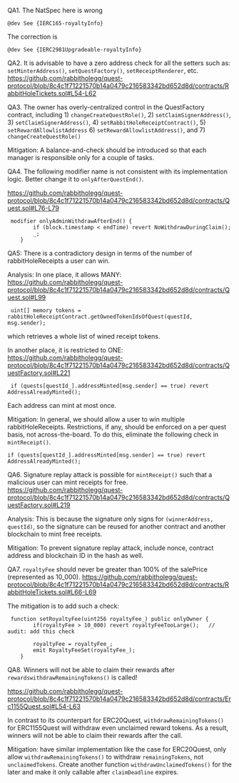 QA1. The NatSpec here is wrong
```
@dev See {IERC165-royaltyInfo}
```
The correction is
```
@dev See {IERC2981Upgradeable-royaltyInfo}

```

QA2. It is advisable to have a zero address check for all the setters such as: ``setMinterAddress()``, ``setQuestFactory()``, ``setReceiptRenderer``, etc. 
https://github.com/rabbitholegg/quest-protocol/blob/8c4c1f71221570b14a0479c216583342bd652d8d/contracts/RabbitHoleTickets.sol#L54-L62


QA3. The owner has overly-centralized control in the QuestFactory contract, including 1) ``changeCreateQuestRole()``, 2) ``setClaimSignerAddress()``, 3) ``setClaimSignerAddress()``, 4) ``setRabbitHoleReceiptContract()``, 5) ``setRewardAllowlistAddress`` 6) ``setRewardAllowlistAddress()``, and 7)  ``changeCreateQuestRole()``

Mitigation: A balance-and-check should be introduced so that each manager is responsible only for a couple of tasks. 

QA4. 
The following modifier name is not consistent with its implementation logic. Better change it to ``onlyAfterQuestEnd()``.  

https://github.com/rabbitholegg/quest-protocol/blob/8c4c1f71221570b14a0479c216583342bd652d8d/contracts/Quest.sol#L76-L79

```
 modifier onlyAdminWithdrawAfterEnd() {
        if (block.timestamp < endTime) revert NoWithdrawDuringClaim();
        _;
    }
```


QA5: There is a contradictory design  in terms of the number of rabbitHoleReceipts a user can win. 


Analysis: In one place, it allows MANY: https://github.com/rabbitholegg/quest-protocol/blob/8c4c1f71221570b14a0479c216583342bd652d8d/contracts/Quest.sol#L99
```
 uint[] memory tokens = rabbitHoleReceiptContract.getOwnedTokenIdsOfQuest(questId, msg.sender);
```
which retrieves a whole list of wined receipt tokens. 

In another place, it is restricted to ONE:
https://github.com/rabbitholegg/quest-protocol/blob/8c4c1f71221570b14a0479c216583342bd652d8d/contracts/QuestFactory.sol#L221
```
 if (quests[questId_].addressMinted[msg.sender] == true) revert AddressAlreadyMinted();
```
Each address can mint at most once. 

Mitigation: In general, we should allow a user to win multiple rabbitHoleReceipts. Restrictions, if any, should be enforced on a per quest basis, not across-the-board. To do this, eliminate the following check in ``mintReceipt()``.

```
if (quests[questId_].addressMinted[msg.sender] == true) revert AddressAlreadyMinted();

```

QA6. Signature replay attack is possible for ``mintReceipt()`` such that a malicious user can mint receipts for free. 
https://github.com/rabbitholegg/quest-protocol/blob/8c4c1f71221570b14a0479c216583342bd652d8d/contracts/QuestFactory.sol#L219

Analysis: This is because the signature only signs for ``(winnerAddress, questId)``, so the signature can be reused for another contract and another blockchain to mint free receipts. 

Mitigation: To prevent signature replay attack, include nonce, contract address and blockchain ID in the hash as well. 

QA7. ``royaltyFee`` should never be greater than 100% of the salePrice (represented as 10_000). 
https://github.com/rabbitholegg/quest-protocol/blob/8c4c1f71221570b14a0479c216583342bd652d8d/contracts/RabbitHoleTickets.sol#L66-L69

The mitigation is to add such a check:
```
 function setRoyaltyFee(uint256 royaltyFee_) public onlyOwner {
        if(royaltyFee > 10_000) revert royaltyFeeTooLarge();   // audit: add this check 

        royaltyFee = royaltyFee_;
        emit RoyaltyFeeSet(royaltyFee_);
    }
```

QA8. Winners will not be able to claim their rewards after  ``rewardswithdrawRemainingTokens()`` is called!


https://github.com/rabbitholegg/quest-protocol/blob/8c4c1f71221570b14a0479c216583342bd652d8d/contracts/Erc1155Quest.sol#L54-L63

In contrast to its counterpart for ERC20Quest, ``withdrawRemainingTokens()`` for ERC1155Quest will withdraw even unclaimed reward tokens. As a result, winners will not be able to claim their rewards after the call.

Mitigation: have similar implementation like the case for ERC20Quest, only allow ``withdrawRemainingTokens()``  to withdraw ``remainingTokens``, not ``unclaimedTokens``. Create another function ``withdrawUnclaimedTokens()`` for the later and make it only callable after ``claimDeadline`` expires. 


